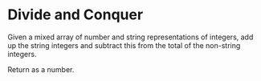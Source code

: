 # Divide and Conquer

Given a mixed array of number and string representations of integers, add up the string integers and subtract this from the total of the non-string integers.

Return as a number.